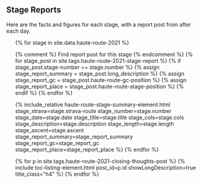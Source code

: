 <h2 class="title-colour">Stage Reports</h2>

Here are the facts and figures for each stage, with a report post from after each day.

<ul class="listing">
{% for stage in site.data.haute-route-2021 %}

{% comment %} Find report post for this stage {% endcomment %}
{% for stage_post in site.tags.haute-route-2021-stage-report %}
{% if stage_post.stage-number == stage.number %}
{% assign stage_report_summary = stage_post.long_description %}
{% assign stage_report_gc = stage_post.haute-route-gc-position %}
{% assign stage_report_place = stage_post.haute-route-stage-position %}
{% endif %}
{% endfor %}

{% include_relative haute-route-stage-summary-element.html stage_strava=stage.strava-route stage_number=stage.number stage_date=stage.date stage_title=stage.title stage_cols=stage.cols stage_description=stage.description stage_length=stage.length stage_ascent=stage.ascent stage_report_summary=stage_report_summary stage_report_gc=stage_report_gc stage_report_place=stage_report_place %}
{% endfor %}

{% for p in site.tags.haute-route-2021-closing-thoughts-post %}
{% include toc-listing-element.html post_id=p.id showLongDescription=true title_class="h4" %}
{% endfor %}
</ul>
